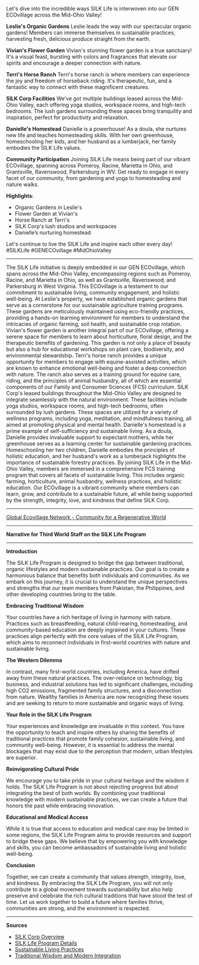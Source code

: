 Let's dive into the incredible ways SILK Life is interwoven into our GEN ECOvillage across the Mid-Ohio Valley!

**Leslie's Organic Gardens**
Leslie leads the way with our spectacular organic gardens! Members can immerse themselves in sustainable practices, harvesting fresh, delicious produce straight from the earth.

**Vivian's Flower Garden**
Vivian's stunning flower garden is a true sanctuary! It's a visual feast, bursting with colors and fragrances that elevate our spirits and encourage a deeper connection with nature.

**Terri's Horse Ranch**
Terri's horse ranch is where members can experience the joy and freedom of horseback riding. It's therapeutic, fun, and a fantastic way to connect with these magnificent creatures.

**SILK Corp Facilities**
We've got multiple buildings leased across the Mid-Ohio Valley, each offering yoga studios, workspace rooms, and high-tech bedrooms. The lush gardens surrounding these spaces bring tranquility and inspiration, perfect for productivity and relaxation.

**Danielle's Homestead**
Danielle is a powerhouse! As a doula, she nurtures new life and teaches homesteading skills. With her own greenhouse, homeschooling her kids, and her husband as a lumberjack, her family embodies the SILK Life values.

**Community Participation**
Joining SILK Life means being part of our vibrant ECOvillage, spanning across Pomeroy, Racine, Marietta in Ohio, and Grantsville, Ravenswood, Parkersburg in WV. Get ready to engage in every facet of our community, from gardening and yoga to homesteading and nature walks.

**Highlights**:
- Organic Gardens in Leslie's
- Flower Garden at Vivian's
- Horse Ranch at Terri's
- SILK Corp's lush studios and workspaces
- Danielle’s nurturing homestead

Let's continue to live the SILK Life and inspire each other every day! #SILKLife #GENECOvillage #MidOhioValley

---

The SILK Life initiative is deeply embedded in our GEN ECOvillage, which spans across the Mid-Ohio Valley, encompassing regions such as Pomeroy, Racine, and Marietta in Ohio, as well as Grantsville, Ravenswood, and Parkersburg in West Virginia. This ECOvillage is a testament to our commitment to sustainable living, community engagement, and holistic well-being.
At Leslie's property, we have established organic gardens that serve as a cornerstone for our sustainable agriculture training programs. These gardens are meticulously maintained using eco-friendly practices, providing a hands-on learning environment for members to understand the intricacies of organic farming, soil health, and sustainable crop rotation.
Vivian's flower garden is another integral part of our ECOvillage, offering a serene space for members to learn about horticulture, floral design, and the therapeutic benefits of gardening. This garden is not only a place of beauty but also a hub for educational workshops on plant care, biodiversity, and environmental stewardship.
Terri's horse ranch provides a unique opportunity for members to engage with equine-assisted activities, which are known to enhance emotional well-being and foster a deep connection with nature. The ranch also serves as a training ground for equine care, riding, and the principles of animal husbandry, all of which are essential components of our Family and Consumer Sciences (FCS) curriculum.
SILK Corp's leased buildings throughout the Mid-Ohio Valley are designed to integrate seamlessly with the natural environment. These facilities include yoga studios, workspace rooms, and high-tech bedrooms, often surrounded by lush gardens. These spaces are utilized for a variety of wellness programs, including yoga, meditation, and mindfulness training, all aimed at promoting physical and mental health.
Danielle's homestead is a prime example of self-sufficiency and sustainable living. As a doula, Danielle provides invaluable support to expectant mothers, while her greenhouse serves as a learning center for sustainable gardening practices. Homeschooling her two children, Danielle embodies the principles of holistic education, and her husband's work as a lumberjack highlights the importance of sustainable forestry practices.
By joining SILK Life in the Mid-Ohio Valley, members are immersed in a comprehensive FCS training program that covers all facets of sustainable living. This includes organic farming, horticulture, animal husbandry, wellness practices, and holistic education. Our ECOvillage is a vibrant community where members can learn, grow, and contribute to a sustainable future, all while being supported by the strength, integrity, love, and kindness that define SILK Corp.

---

[Global Ecovillage Network - Community for a Regenerative World](https://ecovillage.org/)

---

**Narrative for Third World Staff on the SILK Life Program**

---

**Introduction**

The SILK Life Program is designed to bridge the gap between traditional, organic lifestyles and modern sustainable practices. Our goal is to create a harmonious balance that benefits both individuals and communities. As we embark on this journey, it is crucial to understand the unique perspectives and strengths that our team members from Pakistan, the Philippines, and other developing countries bring to the table.

**Embracing Traditional Wisdom**

Your countries have a rich heritage of living in harmony with nature. Practices such as breastfeeding, natural child-rearing, homesteading, and community-based education are deeply ingrained in your cultures. These practices align perfectly with the core values of the SILK Life Program, which aims to reconnect individuals in first-world countries with nature and sustainable living.

**The Western Dilemma**

In contrast, many first-world countries, including America, have drifted away from these natural practices. The over-reliance on technology, big business, and industrial solutions has led to significant challenges, including high CO2 emissions, fragmented family structures, and a disconnection from nature. Wealthy families in America are now recognizing these issues and are seeking to return to more sustainable and organic ways of living.

**Your Role in the SILK Life Program**

Your experiences and knowledge are invaluable in this context. You have the opportunity to teach and inspire others by sharing the benefits of traditional practices that promote family cohesion, sustainable living, and community well-being. However, it is essential to address the mental blockages that may exist due to the perception that modern, urban lifestyles are superior.

**Reinvigorating Cultural Pride**

We encourage you to take pride in your cultural heritage and the wisdom it holds. The SILK Life Program is not about rejecting progress but about integrating the best of both worlds. By combining your traditional knowledge with modern sustainable practices, we can create a future that honors the past while embracing innovation.

**Educational and Medical Access**

While it is true that access to education and medical care may be limited in some regions, the SILK Life Program aims to provide resources and support to bridge these gaps. We believe that by empowering you with knowledge and skills, you can become ambassadors of sustainable living and holistic well-being.

**Conclusion**

Together, we can create a community that values strength, integrity, love, and kindness. By embracing the SILK Life Program, you will not only contribute to a global movement towards sustainability but also help preserve and celebrate the rich cultural traditions that have stood the test of time. Let us work together to build a future where families thrive, communities are strong, and the environment is respected.

---

**Sources**

- [SILK Corp Overview](#)
- [SILK Life Program Details](#)
- [Sustainable Living Practices](#)
- [Traditional Wisdom and Modern Integration](#)
